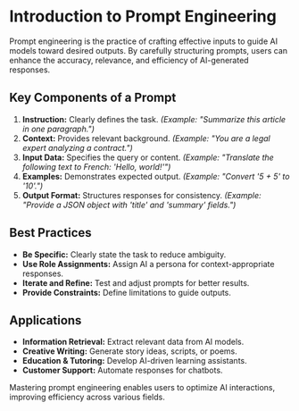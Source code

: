 # Introduction to Prompt Engineering

Prompt engineering is the practice of crafting effective inputs to guide AI models toward desired outputs. By carefully structuring prompts, users can enhance the accuracy, relevance, and efficiency of AI-generated responses.

## Key Components of a Prompt

1. **Instruction:** Clearly defines the task. _(Example: "Summarize this article in one paragraph.")_
2. **Context:** Provides relevant background. _(Example: "You are a legal expert analyzing a contract.")_
3. **Input Data:** Specifies the query or content. _(Example: "Translate the following text to French: 'Hello, world!'")_
4. **Examples:** Demonstrates expected output. _(Example: "Convert '5 + 5' to '10'.")_
5. **Output Format:** Structures responses for consistency. _(Example: "Provide a JSON object with 'title' and 'summary' fields.")_

## Best Practices

- **Be Specific:** Clearly state the task to reduce ambiguity.
- **Use Role Assignments:** Assign AI a persona for context-appropriate responses.
- **Iterate and Refine:** Test and adjust prompts for better results.
- **Provide Constraints:** Define limitations to guide outputs.

## Applications

- **Information Retrieval:** Extract relevant data from AI models.
- **Creative Writing:** Generate story ideas, scripts, or poems.
- **Education & Tutoring:** Develop AI-driven learning assistants.
- **Customer Support:** Automate responses for chatbots.

Mastering prompt engineering enables users to optimize AI interactions, improving efficiency across various fields.
